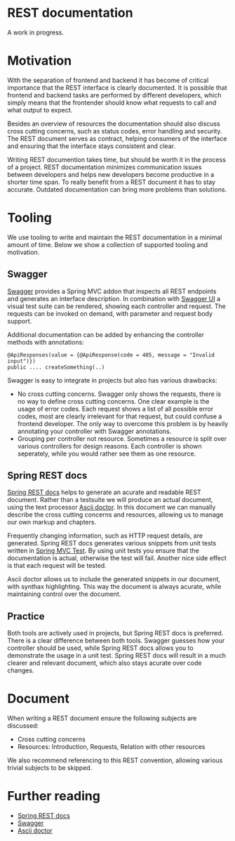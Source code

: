 # REST documentation

A work in progress.

# Motivation

With the separation of frontend and backend it has become of critical importance that the REST interface is clearly documented. It is possible that frontend and backend tasks are performed by different developers, which simply means that the frontender should know what requests to call and what output to expect.

Besides an overview of resources the documentation should also discuss cross cutting concerns, such as status codes, error handling and security. The REST document serves as contract, helping consumers of the interface and ensuring that the interface stays consistent and clear.

Writing REST documention takes time, but should be worth it in the process of a project. REST documentation minimizes communication issues between developers and helps new developers become productive in a shorter time span. To really benefit from a REST document it has to stay accurate. Outdated documentation can bring more problems than solutions.

# Tooling

We use tooling to write and maintain the REST documentation in a minimal amount of time. Below we show a collection of supported tooling and motivation.

## Swagger

[Swagger](http://swagger.io/) provides a Spring MVC addon that inspects all REST endpoints and generates an interface description. In combination with [Swagger UI](http://swagger.io/swagger-ui/) a visual test suite can be rendered, showing each controller and request. The requests can be invoked on demand, with parameter and request body support.

Additional documentation can be added by enhancing the controller methods with annotations:

	@ApiResponses(value = {@ApiResponse(code = 405, message = "Invalid input")})
	public .... createSomething(..)

Swagger is easy to integrate in projects but also has various drawbacks:

- No cross cutting concerns. Swagger only shows the requests, there is no way to define cross cutting concerns. One clear example is the usage of error codes. Each request shows a list of all possible error codes, most are clearly irrelevant for that request, but could confuse a frontend developer. The only way to overcome this problem is by heavily annotating your controller with Swagger annotations.
- Grouping per controller not resource. Sometimes a resource is split over various controllers for design reasons. Each controller is shown seperately, while you would rather see them as one resource.

## Spring REST docs

[Spring REST docs](http://docs.spring.io/spring-restdocs/docs/1.0.x/reference/html5/) helps to generate an acurate and readable REST document. Rather than a testsuite we will produce an actual document, using the text processor [Ascii doctor](http://asciidoctor.org/). In this document we can manually describe the cross cutting concerns and resources, allowing us to manage our own markup and chapters.

Frequently changing information, such as HTTP request details, are generated. Spring REST docs generates various snippets from unit tests written in [Spring MVC Test](http://docs.spring.io/spring/docs/current/spring-framework-reference/htmlsingle/#spring-mvc-test-framework). By using unit tests you ensure that the documentation is actual, otherwise the test will fail. Another nice side effect is that each request will be tested.

Ascii doctor allows us to include the generated snippets in our document, with synthax highlighting. This way the document is always acurate, while maintaining control over the document.

## Practice

Both tools are actively used in projects, but Spring REST docs is preferred. There is a clear difference between both tools. Swagger guesses how your controller should be used, while Spring REST docs allows you to demonstrate the usage in a unit test. Spring REST docs will result in a much clearer and relevant document, which also stays acurate over code changes.

# Document

When writing a REST document ensure the following subjects are discussed:
- Cross cutting concerns
- Resources: Introduction, Requests, Relation with other resources

We also recommend referencing to this REST convention, allowing various trivial subjects to be skipped.

# Further reading

* [Spring REST docs](http://docs.spring.io/spring-restdocs/docs/1.0.x/reference/html5/)
* [Swagger](http://swagger.io/)
* [Ascii doctor](http://asciidoctor.org/)
